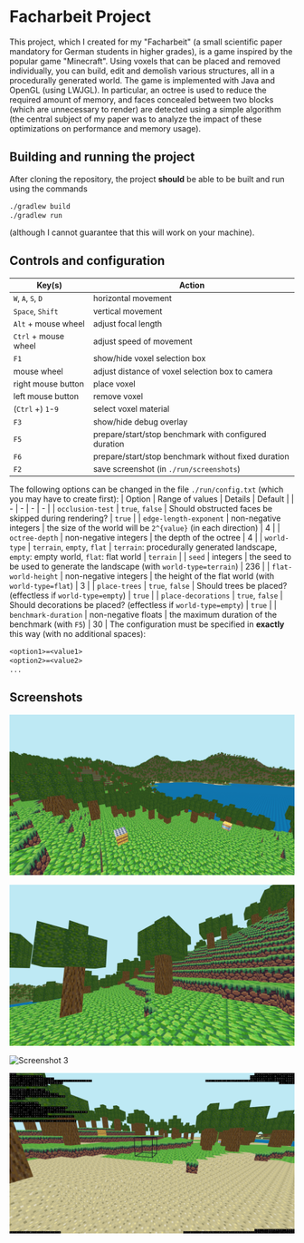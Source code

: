 # Facharbeit Project

This project, which I created for my "Facharbeit" (a small scientific paper mandatory for German students in higher grades), is a game inspired by the popular game "Minecraft". Using voxels that can be placed and removed individually, you can build, edit and demolish various structures, all in a procedurally generated world. The game is implemented with Java and OpenGL (using LWJGL). In particular, an octree is used to reduce the required amount of memory, and faces concealed between two blocks (which are unnecessary to render) are detected using a simple algorithm (the central subject of my paper was to analyze the impact of these optimizations on performance and memory usage).

## Building and running the project

After cloning the repository, the project **should** be able to be built and run using the commands
```
./gradlew build
./gradlew run
```
(although I cannot guarantee that this will work on your machine).

## Controls and configuration

| Key(s) | Action |
| - | - |
| `W`, `A`, `S`, `D` | horizontal movement |
| `Space`, `Shift` | vertical movement |
| `Alt` + mouse wheel | adjust focal length |
| `Ctrl` + mouse wheel | adjust speed of movement |
| `F1` | show/hide voxel selection box |
| mouse wheel | adjust distance of voxel selection box to camera |
| right mouse button | place voxel |
| left mouse button | remove voxel |
| (`Ctrl` +) `1`-`9` | select voxel material |
| `F3` | show/hide debug overlay |
| `F5` | prepare/start/stop benchmark with configured duration |
| `F6` | prepare/start/stop benchmark without fixed duration |
| `F2` | save screenshot (in `./run/screenshots`) |

The following options can be changed in the file `./run/config.txt` (which you may have to create first):
| Option | Range of values | Details | Default |
| - | - | - | - |
| `occlusion-test` | `true`, `false` | Should obstructed faces be skipped during rendering? | `true` |
| `edge-length-exponent` | non-negative integers | the size of the world will be `2^{value}` (in each direction) | 4 |
| `octree-depth` | non-negative integers | the depth of the octree | 4 |
| `world-type` | `terrain`, `empty`, `flat` | `terrain`: procedurally generated landscape, `empty`: empty world, `flat`: flat world | `terrain` |
| `seed` | integers | the seed to be used to generate the landscape (with `world-type=terrain`) | 236 |
| `flat-world-height` | non-negative integers | the height of the flat world (with `world-type=flat`) | 3 |
| `place-trees` | `true`, `false` | Should trees be placed? (effectless if `world-type=empty`) | `true` |
| `place-decorations` | `true`, `false` | Should decorations be placed? (effectless if `world-type=empty`) | `true` |
| `benchmark-duration` | non-negative floats | the maximum duration of the benchmark (with `F5`) | 30 |
The configuration must be specified in **exactly** this way (with no additional spaces):
```
<option1>=<value1>
<option2>=<value2>
...
```

## Screenshots

![Screenshot 1](screenshots/Screenshot-2023-46-05-09-46-09.png)

![Screenshot 2](screenshots/Screenshot-2023-46-05-09-46-57.png)

![Screenshot 3](screenshots/Screenshot-2023-51-05-09-51-13.png)

![Screenshot 4](screenshots/Screenshot-2023-53-05-09-53-26.png)
